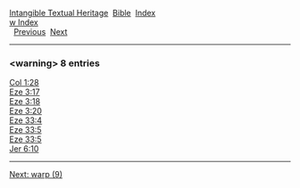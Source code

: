 [Intangible Textual Heritage](../../index)  [Bible](../index) 
[Index](index)   
[w Index](_w_)  
  [Previous](c12239)  [Next](c12241) 

------------------------------------------------------------------------

### &lt;warning&gt; 8 entries

[Col 1:28](../kjv/col001.htm#028)  
[Eze 3:17](../kjv/eze003.htm#017)  
[Eze 3:18](../kjv/eze003.htm#018)  
[Eze 3:20](../kjv/eze003.htm#020)  
[Eze 33:4](../kjv/eze033.htm#004)  
[Eze 33:5](../kjv/eze033.htm#005)  
[Eze 33:5](../kjv/eze033.htm#005)  
[Jer 6:10](../kjv/jer006.htm#010)  

------------------------------------------------------------------------

[Next: warp (9)](c12241)
